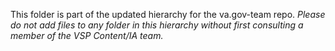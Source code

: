 This folder is part of the updated hierarchy for the va.gov-team repo.
*Please do not add files to any folder in this hierarchy without first consulting a member of the VSP Content/IA team.*
